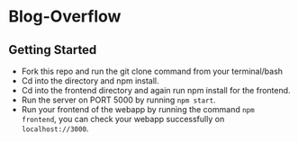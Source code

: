 # Blog-Overflow

## Getting Started
- Fork this repo and run the git clone <forked repo> command from your terminal/bash
- Cd into the directory and npm install.
- Cd into the frontend directory and again run npm install for the frontend.
- Run the server on PORT 5000 by running `npm start`.
- Run your frontend of the webapp by running the command `npm frontend`, you can check your webapp successfully on `localhost://3000`.
  
